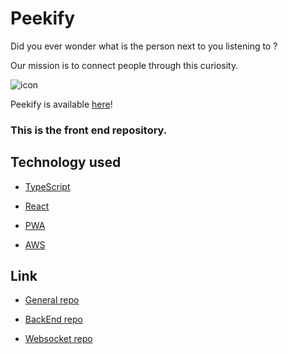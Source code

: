 # Peekify

Did you ever wonder what is the person next to you listening to ?

Our mission is to connect people through this curiosity. 

![icon](./peekify.ico)

Peekify is available [here](https://master.d3koc4k87o35ht.amplifyapp.com/)!


### This is the front end repository.


## Technology used

- [TypeScript](https://www.typescriptlang.org/)

- [React](https://reactjs.org/)

- [PWA](https://web.dev/progressive-web-apps/)

- [AWS](https://aws.amazon.com/jp/amplify/)

## Link
- [General repo](https://github.com/CC16-TeamExpresso/Main-App)

- [BackEnd repo](https://github.com/CC16-TeamExpresso/back)

- [Websocket repo](https://github.com/CC16-TeamExpresso/websocket)

